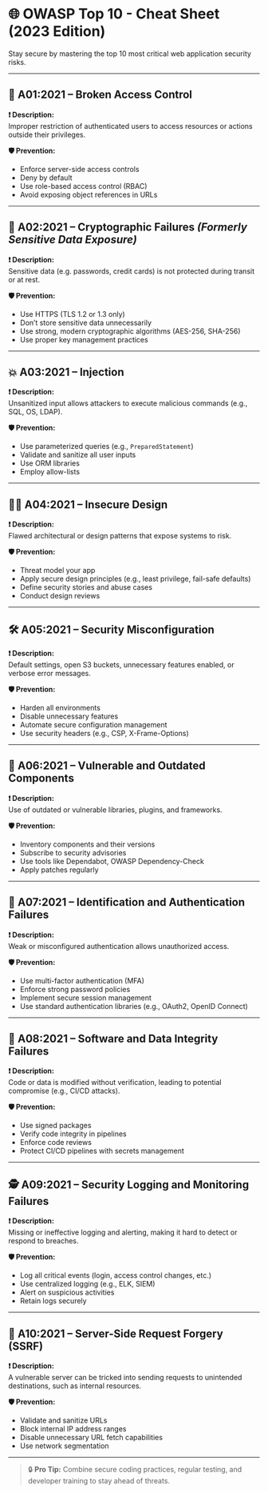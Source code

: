 # 🌐 OWASP Top 10 - Cheat Sheet (2023 Edition)

Stay secure by mastering the top 10 most critical web application security risks.

---

## 🥇 A01:2021 – Broken Access Control

**❗ Description:**  
Improper restriction of authenticated users to access resources or actions outside their privileges.

**🛡️ Prevention:**  
- Enforce server-side access controls  
- Deny by default  
- Use role-based access control (RBAC)  
- Avoid exposing object references in URLs  

---

## 🔐 A02:2021 – Cryptographic Failures *(Formerly Sensitive Data Exposure)*

**❗ Description:**  
Sensitive data (e.g. passwords, credit cards) is not protected during transit or at rest.

**🛡️ Prevention:**  
- Use HTTPS (TLS 1.2 or 1.3 only)  
- Don’t store sensitive data unnecessarily  
- Use strong, modern cryptographic algorithms (AES-256, SHA-256)  
- Use proper key management practices  

---

## 💥 A03:2021 – Injection

**❗ Description:**  
Unsanitized input allows attackers to execute malicious commands (e.g., SQL, OS, LDAP).

**🛡️ Prevention:**  
- Use parameterized queries (e.g., `PreparedStatement`)  
- Validate and sanitize all user inputs  
- Use ORM libraries  
- Employ allow-lists  

---

## 🧑‍💻 A04:2021 – Insecure Design

**❗ Description:**  
Flawed architectural or design patterns that expose systems to risk.

**🛡️ Prevention:**  
- Threat model your app  
- Apply secure design principles (e.g., least privilege, fail-safe defaults)  
- Define security stories and abuse cases  
- Conduct design reviews  

---

## 🛠️ A05:2021 – Security Misconfiguration

**❗ Description:**  
Default settings, open S3 buckets, unnecessary features enabled, or verbose error messages.

**🛡️ Prevention:**  
- Harden all environments  
- Disable unnecessary features  
- Automate secure configuration management  
- Use security headers (e.g., CSP, X-Frame-Options)  

---

## 🪪 A06:2021 – Vulnerable and Outdated Components

**❗ Description:**  
Use of outdated or vulnerable libraries, plugins, and frameworks.

**🛡️ Prevention:**  
- Inventory components and their versions  
- Subscribe to security advisories  
- Use tools like Dependabot, OWASP Dependency-Check  
- Apply patches regularly  

---

## 🧪 A07:2021 – Identification and Authentication Failures

**❗ Description:**  
Weak or misconfigured authentication allows unauthorized access.

**🛡️ Prevention:**  
- Use multi-factor authentication (MFA)  
- Enforce strong password policies  
- Implement secure session management  
- Use standard authentication libraries (e.g., OAuth2, OpenID Connect)  

---

## 🧯 A08:2021 – Software and Data Integrity Failures

**❗ Description:**  
Code or data is modified without verification, leading to potential compromise (e.g., CI/CD attacks).

**🛡️ Prevention:**  
- Use signed packages  
- Verify code integrity in pipelines  
- Enforce code reviews  
- Protect CI/CD pipelines with secrets management  

---

## 🕵️ A09:2021 – Security Logging and Monitoring Failures

**❗ Description:**  
Missing or ineffective logging and alerting, making it hard to detect or respond to breaches.

**🛡️ Prevention:**  
- Log all critical events (login, access control changes, etc.)  
- Use centralized logging (e.g., ELK, SIEM)  
- Alert on suspicious activities  
- Retain logs securely  

---

## 🔄 A10:2021 – Server-Side Request Forgery (SSRF)

**❗ Description:**  
A vulnerable server can be tricked into sending requests to unintended destinations, such as internal resources.

**🛡️ Prevention:**  
- Validate and sanitize URLs  
- Block internal IP address ranges  
- Disable unnecessary URL fetch capabilities  
- Use network segmentation  

---

> 🔒 **Pro Tip:** Combine secure coding practices, regular testing, and developer training to stay ahead of threats.


